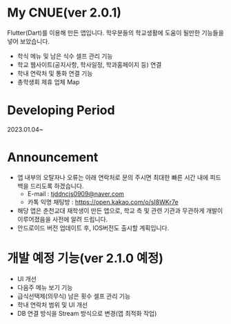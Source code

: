# My CNUE(ver 2.0.1)
Flutter(Dart)를 이용해 만든 앱입니다.
학우분들의 학교생활에 도움이 될만한 기능들을 넣어 보았습니다.
- 학식 메뉴 및 남은 식수 셀프 관리 기능
- 학교 웹사이트(공지사항, 학사일정, 학과홈페이지 등) 연결
- 학내 연락처 및 통화 연결 기능
- 총학생회 제휴 업체 Map

# Developing Period 
2023.01.04~ 

# Announcement
- 앱 내부의 오탈자나 오류는 아래 연락처로 문의 주시면 최대한 빠른 시간 내에 피드백을 드리도록 하겠습니다.<br/>
  - E-mail : tjddncjs0909@naver.com <br/>
  - 카톡 익명 채팅방 : https://open.kakao.com/o/sI8WKr7e
- 해당 앱은 춘천교대 재학생이 만든 앱으로, 학교 측 및 관련 기관과 무관하게 개발이 이루어졌음을 사전에 알려 드립니다.
- 안드로이드 버전 업데이트 후, IOS버전도 출시할 계획입니다.

# 개발 예정 기능(ver 2.1.0 예정)
- UI 개선
- 다음주 메뉴 보기 기능
- 급식선택제(의무식) 남은 횟수 셀프 관리 기능
- 학내 연락처 범위 및 UI 개선
- DB 연결 방식을 Stream 방식으로 변경(앱 최적화 작업)
